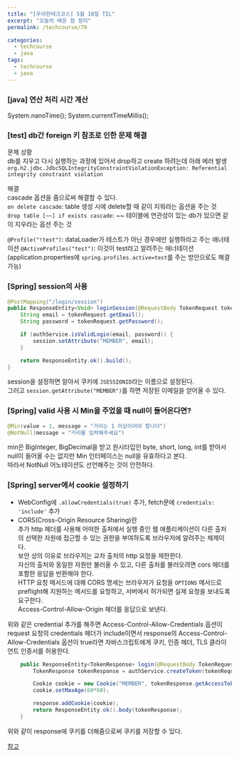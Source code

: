 ```yaml
---
title: "[우아한테크코스] 5월 18일 TIL"
excerpt: "오늘의 배운 점 정리"
permalink: /techcourse/79

categories:
  - techcourse
  - java
tags:
  - techcourse  
  - java
---  
```


### [java] 연산 처리 시간 계산  
System.nanoTime();
System.currentTimeMillis();  

### [test] db간 foreign 키 참조로 인한 문제 해결
문제 상황  
db를 지우고 다시 실행하는 과정에 있어서 drop하고 create 하려는데 아래 에러 발생  
`org.h2.jdbc.JdbcSQLIntegrityConstraintViolationException: Referential integrity constraint violation`  

해결  
cascade 옵션을 줌으로써 해결할 수 있다.  
`on delete cascade`: table 생성 시에 delete할 때 같이 지워라는 옵션을 주는 것  
`drop table [~~] if exists cascade`: ~~ 테이블에 연관성이 있는 db가 있으면 같이 지우라는 옵션 주는 것  

`@Profile("!test")`: dataLoader가 테스트가 아닌 경우에만 실행하라고 주는 애너테이션
`@ActiveProfiles("test")`: 이것이 test라고 알려주는 애너테이션(application.properties에 `spring.profiles.active=test`를 주는 방안으로도 해결 가능)  

### [Spring] session의 사용
```java
@PostMapping("/login/session")
public ResponseEntity<Void> loginSession(@RequestBody TokenRequest tokenRequest, HttpSession session) {
    String email = tokenRequest.getEmail();
    String password = tokenRequest.getPassword();

    if (authService.isValidLogin(email, password)) {
        session.setAttribute("MEMBER", email);
    }

    return ResponseEntity.ok().build();
}
```  
session을 설정하면 알아서 쿠키에 `JSESSIONID`라는 이름으로 설정된다.  
그러고 `session.getAttribute("MEMBER")`를 하면 저장된 이메일을 얻어올 수 있다.  

### [Spring] valid 사용 시 Min을 주었을 때 null이 들어온다면?  
```java
@Min(value = 1, message = "거리는 1 이상이어야 합니다")
@NotNull(message = "거리를 입력해주세요")    
```
min은 BigInteger, BigDecimal을 받고 원시타입인 byte, short, long, int를 받아서 null이 들어올 수는 없지만 Min 인터페이스는 null을 유효하다고 본다.  
따라서 NotNull 어노테이션도 선언해주는 것이 안전하다.  

### [Spring] server에서 cookie 설정하기  
- WebConfig에 `.allowCredentials(true)` 추가, fetch문에 `credentials: 'include'` 추가  
- CORS(Cross-Origin Resource Sharing)란  
추가 http 헤더를 사용해 어떠한 출처에서 실행 중인 웹 애플리케이션이 다른 출처의 선택한 자원에 접근할 수 있는 권한을 부여하도록 브라우저에 알려주는 체제이다.  
보안 상의 이유로 브라우저는 교차 출처의 http 요청을 제한한다.  
자신의 출처와 동일한 자원만 불러올 수 있고, 다른 출처를 불러오려면 cors 헤더를 포함한 응답을 반환해야 한다.  
HTTP 요청 메서드에 대해 CORS 명세는 브라우저가 요청을 `OPTIONS` 메서드로 preflight해 지원하는 메서드를 요청하고, 서버에서 허가되면 실제 요청을 보내도록 요구한다.  
Access-Control-Allow-Origin 헤더를 응답으로 보낸다.  

위와 같은 credential 추가를 해주면 Access-Control-Allow-Credentials 옵션이 request 요청의 credentials 헤더가 include이면서 response의 Access-Control-Allow-Credentials 옵션이 true라면 자바스크립트에게 쿠키, 인증 헤더, TLS 클라이언트 인증서를 허용한다.  
 
```java
    public ResponseEntity<TokenResponse> login(@RequestBody TokenRequest tokenRequest, HttpServletResponse response) {
        TokenResponse tokenResponse = authService.createToken(tokenRequest);

        Cookie cookie = new Cookie("MEMBER", tokenResponse.getAccessToken());
        cookie.setMaxAge(60*60);

        response.addCookie(cookie);
        return ResponseEntity.ok().body(tokenResponse);
    }
```  
위와 같이 response에 쿠키를 더해줌으로써 쿠키를 저장할 수 있다.  

[참고](https://developer.mozilla.org/ko/docs/Web/HTTP/CORS)  